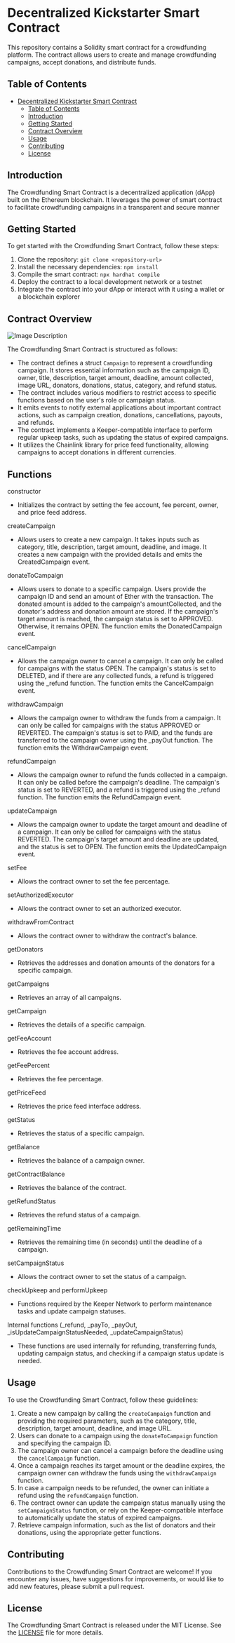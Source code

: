 # Decentralized Kickstarter Smart Contract

This repository contains a Solidity smart contract for a crowdfunding platform. The contract allows users to create and manage crowdfunding campaigns, accept donations, and distribute funds.

## Table of Contents

- [Decentralized Kickstarter Smart Contract](#decentralized-kickstarter-smart-contract)
  - [Table of Contents](#table-of-contents)
  - [Introduction](#introduction)
  - [Getting Started](#getting-started)
  - [Contract Overview](#contract-overview)
  - [Usage](#usage)
  - [Contributing](#contributing)
  - [License](#license)

## Introduction

The Crowdfunding Smart Contract is a decentralized application (dApp) built on the Ethereum blockchain. It leverages the power of smart contract to facilitate crowdfunding campaigns in a transparent and secure manner

## Getting Started

To get started with the Crowdfunding Smart Contract, follow these steps:

1. Clone the repository: `git clone <repository-url>`
2. Install the necessary dependencies: `npm install`
3. Compile the smart contract: `npx hardhat compile`
4. Deploy the contract to a local development network or a testnet
5. Integrate the contract into your dApp or interact with it using a wallet or a blockchain explorer

## Contract Overview

![Image Description](/client/public/assets/process-flow-chart.png)

The Crowdfunding Smart Contract is structured as follows:

- The contract defines a struct `Campaign` to represent a crowdfunding campaign. It stores essential information such as the campaign ID, owner, title, description, target amount, deadline, amount collected, image URL, donators, donations, status, category, and refund status.
- The contract includes various modifiers to restrict access to specific functions based on the user's role or campaign status.
- It emits events to notify external applications about important contract actions, such as campaign creation, donations, cancellations, payouts, and refunds.
- The contract implements a Keeper-compatible interface to perform regular upkeep tasks, such as updating the status of expired campaigns.
- It utilizes the Chainlink library for price feed functionality, allowing campaigns to accept donations in different currencies.

## Functions
constructor

- Initializes the contract by setting the fee account, fee percent, owner, and price feed address.

createCampaign

- Allows users to create a new campaign. It takes inputs such as category, title, description, target amount, deadline, and image. It creates a new campaign with the provided details and emits the CreatedCampaign event.

donateToCampaign

- Allows users to donate to a specific campaign. Users provide the campaign ID and send an amount of Ether with the transaction. The donated amount is added to the campaign's amountCollected, and the donator's address and donation amount are stored. If the campaign's target amount is reached, the campaign status is set to APPROVED. Otherwise, it remains OPEN. The function emits the DonatedCampaign event.

cancelCampaign

- Allows the campaign owner to cancel a campaign. It can only be called for campaigns with the status OPEN. The campaign's status is set to DELETED, and if there are any collected funds, a refund is triggered using the _refund function. The function emits the CancelCampaign event.

withdrawCampaign

- Allows the campaign owner to withdraw the funds from a campaign. It can only be called for campaigns with the status APPROVED or REVERTED. The campaign's status is set to PAID, and the funds are transferred to the campaign owner using the _payOut function. The function emits the WithdrawCampaign event.

refundCampaign

- Allows the campaign owner to refund the funds collected in a campaign. It can only be called before the campaign's deadline. The campaign's status is set to REVERTED, and a refund is triggered using the _refund function. The function emits the RefundCampaign event.

updateCampaign

- Allows the campaign owner to update the target amount and deadline of a campaign. It can only be called for campaigns with the status REVERTED. The campaign's target amount and deadline are updated, and the status is set to OPEN. The function emits the UpdatedCampaign event.

setFee

- Allows the contract owner to set the fee percentage.

setAuthorizedExecutor

- Allows the contract owner to set an authorized executor.

withdrawFromContract

- Allows the contract owner to withdraw the contract's balance.

getDonators

- Retrieves the addresses and donation amounts of the donators for a specific campaign.

getCampaigns

- Retrieves an array of all campaigns.

getCampaign

- Retrieves the details of a specific campaign.

getFeeAccount

- Retrieves the fee account address.

getFeePercent

- Retrieves the fee percentage.

getPriceFeed

- Retrieves the price feed interface address.

getStatus

- Retrieves the status of a specific campaign.

getBalance

- Retrieves the balance of a campaign owner.

getContractBalance

- Retrieves the balance of the contract.

getRefundStatus

- Retrieves the refund status of a campaign.

getRemainingTime

- Retrieves the remaining time (in seconds) until the deadline of a campaign.

setCampaignStatus

- Allows the contract owner to set the status of a campaign.

checkUpkeep and performUpkeep

- Functions required by the Keeper Network to perform maintenance tasks and update campaign statuses.

Internal functions (_refund, _payTo, _payOut, _isUpdateCampaignStatusNeeded, _updateCampaignStatus)

- These functions are used internally for refunding, transferring funds, updating campaign status, and checking if a campaign status update is needed.

## Usage

To use the Crowdfunding Smart Contract, follow these guidelines:

1. Create a new campaign by calling the `createCampaign` function and providing the required parameters, such as the category, title, description, target amount, deadline, and image URL.
2. Users can donate to a campaign using the `donateToCampaign` function and specifying the campaign ID.
3. The campaign owner can cancel a campaign before the deadline using the `cancelCampaign` function.
4. Once a campaign reaches its target amount or the deadline expires, the campaign owner can withdraw the funds using the `withdrawCampaign` function.
5. In case a campaign needs to be refunded, the owner can initiate a refund using the `refundCampaign` function.
6. The contract owner can update the campaign status manually using the `setCampaignStatus` function, or rely on the Keeper-compatible interface to automatically update the status of expired campaigns.
7. Retrieve campaign information, such as the list of donators and their donations, using the appropriate getter functions.

## Contributing

Contributions to the Crowdfunding Smart Contract are welcome! If you encounter any issues, have suggestions for improvements, or would like to add new features, please submit a pull request.

## License

The Crowdfunding Smart Contract is released under the MIT License. See the [LICENSE](LICENSE) file for more details.
